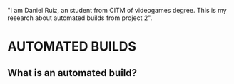 "I am Daniel Ruiz, an student from CITM of videogames degree. This is my research about automated builds from project 2".

# AUTOMATED BUILDS

## What is an automated build?
